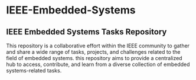 # IEEE-Embedded-Systems
## IEEE Embedded Systems Tasks Repository
This repository is a collaborative effort within the IEEE community to gather and share a wide range of tasks, projects, and challenges related to the field of embedded systems. this repository aims to provide a centralized hub to access, contribute, and learn from a diverse collection of embedded systems-related tasks.
